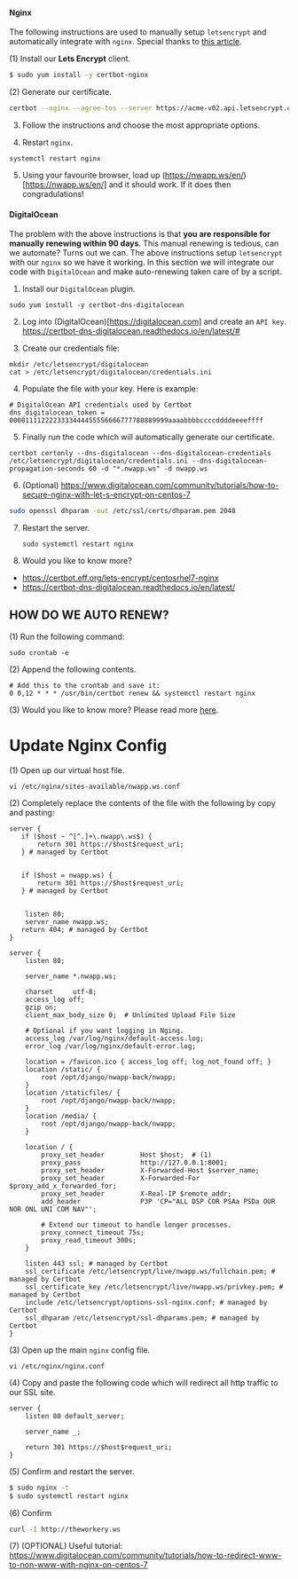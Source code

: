 #### Nginx
The following instructions are used to manually setup `letsencrypt` and automatically integrate with `nginx`. Special thanks to [this article](https://blogs.msdn.microsoft.com/mihansen/2018/03/15/creating-wildcard-ssl-certificates-with-lets-encrypt/).

(1) Install our **Lets Encrypt** client.

```bash
$ sudo yum install -y certbot-nginx
```

(2) Generate our certificate.

```bash
certbot --nginx --agree-tos --server https://acme-v02.api.letsencrypt.org/directory --preferred-challenges dns -d "*.nwapp.ws" -d nwapp.ws
```

3. Follow the instructions and choose the most appropriate options.

4. Restart ``nginx``.

  ```
  systemctl restart nginx
  ```

5. Using your favourite browser, load up (https://nwapp.ws/en/)[https://nwapp.ws/en/] and it should work. If it does then congradulations!

#### DigitalOcean
The problem with the above instructions is that **you are responsible for manually renewing within 90 days**. This manual renewing is tedious, can we automate? Turns out we can. The above instructions setup ``letsencrypt`` with our ``nginx`` so we have it working. In this section we will integrate our code with ``DigitalOcean`` and make auto-renewing taken care of by a script.

1. Install our ``DigitalOcean`` plugin.

  ```
  sudo yum install -y certbot-dns-digitalocean
  ```

2. Log into (DigitalOcean)[https://digitalocean.com] and create an ``API key``.
https://certbot-dns-digitalocean.readthedocs.io/en/latest/#

3. Create our credentials file:

  ```
  mkdir /etc/letsencrypt/digitalocean
  cat > /etc/letsencrypt/digitalocean/credentials.ini
  ```

4. Populate the file with your key. Here is example:

  ```
  # DigitalOcean API credentials used by Certbot
  dns_digitalocean_token = 0000111122223333444455556666777788889999aaaabbbbccccddddeeeeffff
  ```

5. Finally run the code which will automatically generate our certificate.

  ```
  certbot certonly --dns-digitalocean --dns-digitalocean-credentials /etc/letsencrypt/digitalocean/credentials.ini --dns-digitalocean-propagation-seconds 60 -d "*.nwapp.ws" -d nwapp.ws
  ```

6. (Optional) https://www.digitalocean.com/community/tutorials/how-to-secure-nginx-with-let-s-encrypt-on-centos-7

  ```bash
  sudo openssl dhparam -out /etc/ssl/certs/dhparam.pem 2048
  ```

7. Restart the server.

    ```
    sudo systemctl restart nginx
    ```

8. Would you like to know more?

* https://certbot.eff.org/lets-encrypt/centosrhel7-nginx
* https://certbot-dns-digitalocean.readthedocs.io/en/latest/


## HOW DO WE AUTO RENEW?
(1) Run the following command:

```
sudo crontab -e
```

(2) Append the following contents.

```
# Add this to the crontab and save it:
0 0,12 * * * /usr/bin/certbot renew && systemctl restart nginx
```

(3) Would you like to know more? Please read more [here](https://certbot.eff.org/lets-encrypt/centosrhel7-nginx.html).

# Update Nginx Config

(1) Open up our virtual host file.

```
vi /etc/nginx/sites-available/nwapp.ws.conf
```

(2) Completely replace the contents of the file with the following by copy and pasting:

```
server {
   if ($host ~ ^[^.]+\.nwapp\.ws$) {
       return 301 https://$host$request_uri;
   } # managed by Certbot


   if ($host = nwapp.ws) {
       return 301 https://$host$request_uri;
   } # managed by Certbot


    listen 80;
    server_name nwapp.ws;
   return 404; # managed by Certbot
}

server {
    listen 80;

    server_name *.nwapp.ws;

    charset     utf-8;
    access_log off;
    gzip on;
    client_max_body_size 0;  # Unlimited Upload File Size

    # Optional if you want logging in Nging.
    access_log /var/log/nginx/default-access.log;
    error_log /var/log/nginx/default-error.log;

    location = /favicon.ico { access_log off; log_not_found off; }
    location /static/ {
        root /opt/django/nwapp-back/nwapp;
    }
    location /staticfiles/ {
        root /opt/django/nwapp-back/nwapp;
    }
    location /media/ {
        root /opt/django/nwapp-back/nwapp;
    }

    location / {
        proxy_set_header         Host $host;  # (1)
        proxy_pass               http://127.0.0.1:8001;
        proxy_set_header         X-Forwarded-Host $server_name;
        proxy_set_header         X-Forwarded-For $proxy_add_x_forwarded_for;
        proxy_set_header         X-Real-IP $remote_addr;
        add_header               P3P 'CP="ALL DSP COR PSAa PSDa OUR NOR ONL UNI COM NAV"';

        # Extend our timeout to handle longer processes.
        proxy_connect_timeout 75s;
        proxy_read_timeout 300s;
    }

    listen 443 ssl; # managed by Certbot
    ssl_certificate /etc/letsencrypt/live/nwapp.ws/fullchain.pem; # managed by Certbot
    ssl_certificate_key /etc/letsencrypt/live/nwapp.ws/privkey.pem; # managed by Certbot
    include /etc/letsencrypt/options-ssl-nginx.conf; # managed by Certbot
    ssl_dhparam /etc/letsencrypt/ssl-dhparams.pem; # managed by Certbot
}
```


(3) Open up the main ``nginx`` config file.

```
vi /etc/nginx/nginx.conf
```

(4) Copy and paste the following code which will redirect all http traffic to our SSL site.

```
server {
    listen 80 default_server;

    server_name _;

    return 301 https://$host$request_uri;
}
```

(5) Confirm and restart the server.

```bash
$ sudo nginx -t
$ sudo systemctl restart nginx
```

(6) Confirm

```bash
curl -I http://theworkery.ws
```

(7) (OPTIONAL) Useful tutorial: https://www.digitalocean.com/community/tutorials/how-to-redirect-www-to-non-www-with-nginx-on-centos-7
